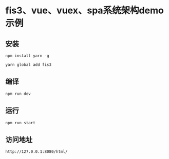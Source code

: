 # fis3、vue、vuex、spa系统架构demo示例
## 安装
```npm install yarn -g```

```yarn global add fis3```
## 编译
```npm run dev```
## 运行
```npm run start```
## 访问地址
```http://127.0.0.1:8080/html/```
